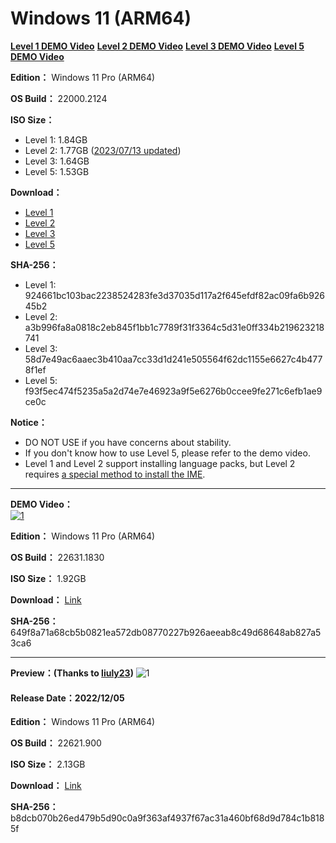 # Windows 11 (ARM64)

**[Level 1 DEMO Video](https://youtu.be/KHYg8D0l_eg)**
**[Level 2 DEMO Video](https://youtu.be/ZEFq3IPu9b4)**
**[Level 3 DEMO Video](https://youtu.be/fWqnPL3pqWc)**
**[Level 5 DEMO Video](https://youtu.be/VmlOx64drWs)**

**Edition：** Windows 11 Pro (ARM64)

**OS Build：** 22000.2124

**ISO Size：**
- Level 1: 1.84GB
- Level 2: 1.77GB ([2023/07/13 updated](https://github.com/WhatTheBlock/WindowsSimplify/discussions/83#discussioncomment-6432726))
- Level 3: 1.64GB
- Level 5: 1.53GB

**Download：**
- [Level 1](https://github.com/WhatTheBlock/WindowsSimplify/releases/download/iso/22000.2124_arm_230712_lv1.iso)
- [Level 2](https://github.com/WhatTheBlock/WindowsSimplify/releases/download/iso/22000.2124_arm_230712_lv2.iso)
- [Level 3](https://github.com/WhatTheBlock/WindowsSimplify/releases/download/iso/22000.2124_arm_230712_lv3.iso)
- [Level 5](https://github.com/WhatTheBlock/WindowsSimplify/releases/download/iso/22000.2124_arm_230712_handicapped.iso)

**SHA-256：**
- Level 1: 924661bc103bac2238524283fe3d37035d117a2f645efdf82ac09fa6b92645b2
- Level 2: a3b996fa8a0818c2eb845f1bb1c7789f31f3364c5d31e0ff334b219623218741
- Level 3: 58d7e49ac6aaec3b410aa7cc33d1d241e505564f62dc1155e6627c4b4778f1ef
- Level 5: f93f5ec474f5235a5a2d74e7e46923a9f5e6276b0ccee9fe271c6efb1ae9ce0c

**Notice：**
- DO NOT USE if you have concerns about stability.
- If you don't know how to use Level 5, please refer to the demo video.
- Level 1 and Level 2 support installing language packs, but Level 2 requires [a special method to install the IME](https://github.com/WhatTheBlock/WindowsSimplify/issues/74#issuecomment-1590565034).

----

**DEMO Video：** <br>
[![1](https://img.youtube.com/vi/FX8P7zbumbY/maxresdefault.jpg)](https://youtu.be/FX8P7zbumbY "DEMO Video")

**Edition：** Windows 11 Pro (ARM64)

**OS Build：** 22631.1830

**ISO Size：** 1.92GB

**Download：** [Link](https://github.com/WhatTheBlock/WindowsSimplify/releases/download/iso/22631.1830_arm_230602.iso)

**SHA-256：** 649f8a71a68cb5b0821ea572db08770227b926aeeab8c49d68648ab827a53ca6

----

**Preview：(Thanks to [liuly23](https://github.com/liuly23))**
![1](https://github.com/WhatTheBlock/WindowsSimplify/blob/master/preview/22621.900_arm_221205.jpg)

#### Release Date：2022/12/05

**Edition：** Windows 11 Pro (ARM64)

**OS Build：** 22621.900

**ISO Size：** 2.13GB

**Download：** [Link](https://gmnfuedutw-my.sharepoint.com/:u:/g/personal/40543229_gm_nfu_edu_tw/EZ_qSLneH-FDg_ctfmQudsoBbx5GSdjQPzlo-ys9GMH8ng?e=iuKquJ)

**SHA-256：** b8dcb070b26ed479b5d90c0a9f363af4937f67ac31a460bf68d9d784c1b8185f
